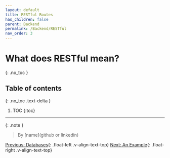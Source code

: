 ```yaml
---
layout: default
title: RESTful Routes
has_children: false
parent: Backend
permalink: /Backend/RESTful
nav_order: 3
---
```


# What does RESTful mean?
{: .no_toc }

## Table of contents
{: .no_toc .text-delta }

1. TOC
{:toc}

---

{: .note }
> By [name](github or linkedin)

[Previous: Databases](Backend/Databases){: .float-left .v-align-text-top}
[Next: An Example](Example/Example){: .float-right .v-align-text-top}
